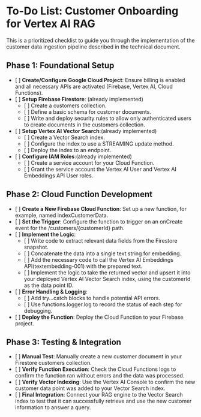 # **To-Do List: Customer Onboarding for Vertex AI RAG**

This is a prioritized checklist to guide you through the implementation of the customer data ingestion pipeline described in the technical document.

## **Phase 1: Foundational Setup**

* \[ \] **Create/Configure Google Cloud Project**: Ensure billing is enabled and all necessary APIs are activated (Firebase, Vertex AI, Cloud Functions).  
* \[ \] **Setup Firebase Firestore**: (already implemented)  
  * \[ \] Create a customers collection.  
  * \[ \] Define a basic schema for customer documents.  
  * \[ \] Write and deploy security rules to allow only authenticated users to create documents in the customers collection.  
* \[ \] **Setup Vertex AI Vector Search**:(already implemented)  
  * \[ \] Create a Vector Search index.  
  * \[ \] Configure the index to use a STREAMING update method.  
  * \[ \] Deploy the index to an endpoint.  
* \[ \] **Configure IAM Roles**:(already implemented)  
  * \[ \] Create a service account for your Cloud Function.  
  * \[ \] Grant the service account the Vertex AI User and Vertex AI Embeddings API User roles.

## **Phase 2: Cloud Function Development**

* \[ \] **Create a New Firebase Cloud Function**: Set up a new function, for example, named indexCustomerData.  
* \[ \] **Set the Trigger**: Configure the function to trigger on an onCreate event for the /customers/{customerId} path.  
* \[ \] **Implement the Logic**:  
  * \[ \] Write code to extract relevant data fields from the Firestore snapshot.  
  * \[ \] Concatenate the data into a single text string for embedding.  
  * \[ \] Add the necessary code to call the Vertex AI Embeddings API(textembedding-001) with the prepared text.  
  * \[ \] Implement the logic to take the returned vector and upsert it into your deployed Vertex AI Vector Search index, using the customerId as the data point ID.  
* \[ \] **Error Handling & Logging**:  
  * \[ \] Add try...catch blocks to handle potential API errors.  
  * \[ \] Use functions.logger.log to record the status of each step for debugging.  
* \[ \] **Deploy the Function**: Deploy the Cloud Function to your Firebase project.

## **Phase 3: Testing & Integration**

* \[ \] **Manual Test**: Manually create a new customer document in your Firestore customers collection.  
* \[ \] **Verify Function Execution**: Check the Cloud Functions logs to confirm the function ran without errors and the data was processed.  
* \[ \] **Verify Vector Indexing**: Use the Vertex AI Console to confirm the new customer data point was added to your Vector Search index.  
* \[ \] **Final Integration**: Connect your RAG engine to the Vector Search index to test that it can successfully retrieve and use the new customer information to answer a query.